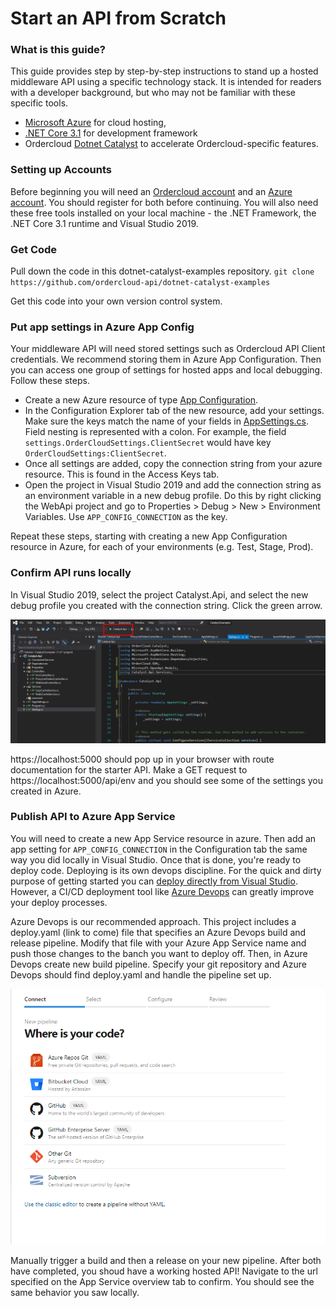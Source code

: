 # Start an API from Scratch

### What is this guide?

This guide provides step by step-by-step instructions to stand up a hosted middleware API using a specific technology stack. It is intended for readers with a developer background, but who may not be familiar with these specific tools. 
- [Microsoft Azure](https://docs.microsoft.com/en-us/azure/guides/developer/azure-developer-guide) for cloud hosting, 
- [.NET Core 3.1](https://docs.microsoft.com/en-us/aspnet/core/introduction-to-aspnet-core?view=aspnetcore-3.1) for development framework
- Ordercloud [Dotnet Catalyst](https://github.com/ordercloud-api/ordercloud-dotnet-catalyst) to accelerate Ordercloud-specific features. 


### Setting up Accounts

Before beginning you will need an [Ordercloud account](https://portal.ordercloud.io/register) and an [Azure account](https://azure.microsoft.com/en-us/pricing/purchase-options/pay-as-you-go). You should register for both before continuing. You will also need these free tools installed on your local machine - the .NET Framework, the .NET Core 3.1 runtime and Visual Studio 2019.


### Get Code 

Pull down the code in this dotnet-catalyst-examples repository. `git clone https://github.com/ordercloud-api/dotnet-catalyst-examples`

Get this code into your own version control system.

### Put app settings in Azure App Config

Your middleware API will need stored settings such as Ordercloud API Client credentials. We recommend storing them in Azure App Configuration. Then you can access one group of settings for hosted apps and local debugging. Follow these steps.
- Create a new Azure resource of type [App Configuration](https://docs.microsoft.com/en-us/azure/azure-app-configuration/overview).
- In the Configuration Explorer tab of the new resource, add your settings. Make sure the keys match the name of your fields in [AppSettings.cs](https://github.com/ordercloud-api/dotnet-catalyst-examples/blob/dev/Catalyst.Api/AppSettings.cs). Field nesting is represented with a colon. For example, the field `settings.OrderCloudSettings.ClientSecret` would have key `OrderCloudSettings:ClientSecret`.
- Once all settings are added, copy the connection string from your azure resource. This is found in the Access Keys tab. 
- Open the project in Visual Studio 2019 and add the connection string as an environment variable in a new debug profile. Do this by right clicking the WebApi project and go to Properties > Debug > New > Environment Variables. Use `APP_CONFIG_CONNECTION` as the key.

Repeat these steps, starting with creating a new App Configuration resource in Azure, for each of your environments (e.g. Test, Stage, Prod).

### Confirm API runs locally 

In Visual Studio 2019, select the project Catalyst.Api, and select the new debug profile you created with the connection string. Click the green arrow.

![Alt text](./run_in_vs_2019.png "Run API project locally")

 https://localhost:5000 should pop up in your browser with route documentation for the starter API. Make a GET request to https://localhost:5000/api/env and you should see some of the settings you created in Azure. 


### Publish API to Azure App Service 

You will need to create a new App Service resource in azure. Then add an app setting for `APP_CONFIG_CONNECTION` in the Configuration tab the same way you did locally in Visual Studio. Once that is done, you're ready to deploy code. Deploying is its own devops discipline. For the quick and dirty purpose of getting started you can [deploy directly from Visual Studio](https://docs.microsoft.com/en-us/aspnet/core/tutorials/publish-to-azure-webapp-using-vs?view=aspnetcore-5.0). However, a CI/CD deployment tool like [Azure Devops](https://azure.microsoft.com/en-us/services/devops) can greatly improve your deploy processes. 

Azure Devops is our recommended approach. This project includes a deploy.yaml (link to come) file that specifies an Azure Devops build and release pipeline. Modify that file with your Azure App Service name and push those changes to the banch you want to deploy off. Then, in Azure Devops create new build pipeline. Specify your git repository and Azure Devops should find deploy.yaml and handle the pipeline set up.

![Alt text](./where_is_your_code.png "New Azure devops Pipeline")


Manually trigger a build and then a release on your new pipeline. After both have completed, you shoud have a working hosted API! Navigate to the url specified on the App Service overview tab to confirm. You should see the same behavior you saw locally. 
